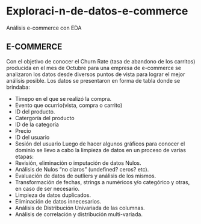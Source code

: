 # Exploraci-n-de-datos-e-commerce
Análisis e-commerce con EDA
## E-COMMERCE
Con el objetivo de conocer el Churn Rate (tasa de abandono de los carritos) producida en el mes de Octubre para una empresa de e-commerce se analizaron los datos desde diversos puntos de vista para lograr el mejor análisis posible. Los datos se presentaron en forma de tabla donde se brindaba: 
  - Timepo en el que se realizó la compra.
  - Evento que ocurrio(vista, compra o carrito)
  - ID del producto.
  - Catergoría del producto
  - ID de la categoría
  - Precio
  - ID del usuario
  - Sesión del usuario
Luego de hacer algunos gráficos para conocer el dominio se llevo a cabo la limpieza de datos en un proceso de varias etapas:
  - Revisión, eliminación o imputación de datos Nulos.
  - Análisis de Nulos “no claros” (undefined? ceros? etc).
  - Evaluación de datos de outliers y análisis de los mismos.
  - Transformación de fechas, strings a numéricos y/o categórico y otras, en caso de ser necesario.
  - Limpieza de datos duplicados.
  - Eliminación de datos innecesarios.
  - Análisis de Distribución Univariada de las columnas. 
  - Análisis de correlación y distribución multi-variada.
